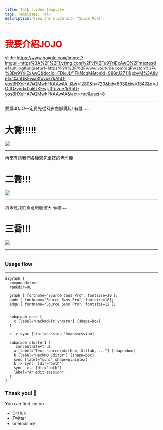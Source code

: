 ```yaml
---
title: Talk slides template
tags: Templates, Talk
description: View the slide with "Slide Mode".
---
```


#  <font color="#dd0000">我要介紹JOJO</font>


<!-- Put the link to this slide here so people can follow -->
slide: https://www.google.com/imgres?imgurl=https%3A%2F%2Fi.ytimg.com%2Fvi%2Fu9YriiExAwQ%2Fmaxresdefault.jpg&imgrefurl=https%3A%2F%2Fwww.youtube.com%2Fwatch%3Fv%3Du9YriiExAwQ&docid=FDioJLf1FkMcqM&tbnid=S8GrJ2711NpbyM%3A&vet=10ahUKEwja3fuvue7kAhU-yosBHXeHA7AQMwhPKAAwAA..i&w=1280&h=720&bih=693&biw=1340&q=JOJO&ved=0ahUKEwja3fuvue7kAhU-yosBHXeHA7AQMwhPKAAwAA&iact=mrc&uact=8
 
---

要講JOJO一定要先從幻影血脈講起!
有請......
# **大喬!!!!!**

![](https://img.moegirl.org/common/thumb/7/77/Jonathan_ASB.jpg/200px-Jonathan_ASB.jpg)

---

再來有請我們各種騷包車技的老司機
# 二喬!!!

![](https://img.moegirl.org/common/f/f9/F020e93fcb2bb334650a7328a938cbd0.jpg)

---

再來是我們永遠的龍傲天 有請.....
# 三喬!!!
![](https://gss0.bdstatic.com/-4o3dSag_xI4khGkpoWK1HF6hhy/baike/w%3D268%3Bg%3D0/sign=b083ae4f3efa828bd1239ae5c5242609/54fbb2fb43166d2243f73fde4b2309f79152d2f3.jpg)

---

---



### Usage flow

---


```graphviz
digraph {
  compound=true
  rankdir=RL

  graph [ fontname="Source Sans Pro", fontsize=20 ];
  node [ fontname="Source Sans Pro", fontsize=18];
  edge [ fontname="Source Sans Pro", fontsize=12 ];


  subgraph core {
    c [label="Hackmd-it \ncore"] [shape=box]
  }
  
  c -> sync [ltail=session lhead=session]

  subgraph cluster1 {
     concentrate=true
    a [label="Text source\nGithub, Gitlab, ..."] [shape=box]
    b [label="HackMD Editor"] [shape=box]
    sync [label="sync" shape=plaintext ]
    b -> sync  [dir="both"]
    sync -> a [dir="both"]
    label="An edit session"
  }
}
```



### Thank you! :sheep: 

You can find me on

- GitHub
- Twitter
- or email me
